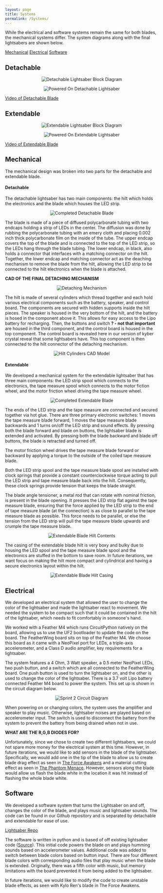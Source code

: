 ```yaml
---
layout: page
title: Systems
permalink: /Systems/
---
```


While the electrical and software systems remain the same for both blades, the mechanical systems differ. The system diagrams along with the final lightsabers are shown below. 

[Mechanical](#mechanical-subsystem) 
[Electrical](#electrical-subsystem) 
[Software](#software-subsystem)

## Detachable
<p align="center">
  <img src="../Photos!/DetachableBlockDiagram.jpg" alt="Detachable Lightsaber Block Diagram">
</p>

<p align="center">
  <img src="../Photos!/finalDetachableOnDark.jpg" alt="Powered On Detachable Lightsaber">
</p>

[Video of Detachable Blade](https://www.youtube.com/embed/RMrMl14pZ-I)

## Extendable
<p align="center">
  <img src="../Photos!/Photos!/ExtendableBlockDiagram.jpg" alt="Extendable Lightsaber Block Diagram">
</p>

<p align="center">
  <img src="../Photos!/finalExtendableOnDark.jpg" alt="Powered On Extendable Lightsaber">
</p>

[Video of Extendable Blade](https://youtu.be/GjQWpX-BY98)


<a name="mechanical-subsystem"></a>

## Mechanical
The mechanical design was broken into two parts for the detachable and extendable blade.

#### Detachable

The detachable lightsaber has two main components: the hilt which holds the electronics and the blade which houses the LED strip.

<p align="center">
  <img src="../Photos!/" alt="Completed Detachable Blade">
</p>

The blade is made of a piece of diffused polycarbonate tubing with two endcaps holding a strip of LEDs in the center. The diffusion was done by rubbing the polycarbonate tubing with an emery cloth and placing 0.002 inch thick polycarbonate film on the inside of the tube. The upper endcap covers the top of the blade and is connected to the top of the LED strip, so the LEDs hang through the blade tubing. The lower endcap, in black, also holds a connector that interfaces with a matching connector on the hilt. Together, the lower endcap and matching connector act as the deaching mechanism to remove the blade from the hilt, allowing the LED strip to be connected to the hilt electronics when the blade is attached.

**CAD OF THE FINAL DETACHING MECHANISM**

<p align="center">
  <img src="../Photos!/sprint3detachablev7.jpg" alt="Detaching Mechanism">
</p>
 
The hilt is made of several cylinders which thread together and each hold various electrical components such as the battery, speaker, and control board. The components are secured with hidden supports inside the hilt pieces. The speaker is housed in the very bottom of the hilt, and the battery is hosed in the component above it. This allows for easy access to the Lipo battery for recharging. Then, the buttons and switch **? - not that important** are housed in the third component, and the control board is housed in the top component. The control board is revealed here in our version of kyber crystal reveal that some lightsabers have. This top component is then connected to the hilt connector of the detaching mechanism.

 <p align="center">
  <img src="../Photos!/FullCAD2.PNG" alt="Hilt Cylinders CAD Model">
</p>

#### Extendable

We developed a mechanical system for the extendable lightsaber that has three main components: the LED strip spool which connects to the electronics, the tape measure spool which connects to the motor fiction wheel, and the motor friction wheel driving the tape measure wheel.

<p align="center">
  <img src="../Photos!/finalAssembledExtendable.jpg" alt="Completed Extendable Blade">
</p>

The ends of the LED strip and the tape measure are connected and secured together via hot glue. There are three primary electronic switches: 1 moves the tape measure blade forward, 1 moves the tape measure blade backwards and 1 turns on/off the LED strip and sound effects. By pressing both the blade forward and blade on buttons, the lightsaber blade is extended and activated. By pressing both the blade backward and blade off buttons, the blade is retracted and turned off. 

The motor friction wheel drives the tape measure blade forward or backward by applying a torque to the outside of the coiled tape measure blade.

Both the LED strip spool and the tape measure blade spool are installed with clock springs that provide a constant counterclockwise torque acting to pull the LED strip and tape measure blade back into the hilt. Consequently, these clock springs provide tension that keeps the blade straight.

The blade angle tensioner, a metal rod that can rotate with nominal friction, is present in the blade opening. It presses the LED strip flat against the tape measure blade, ensuring that the force applied by the LED strip to the end of tape measure blade (at the connection) is as close to parallel to the tape measure blade as possible. This force needs to be parallel, or else the tension from the LED strip will pull the tape measure blade upwards and crumple the tape measure blade. 

<p align="center">
  <img src="../Photos!/extendableHiltContents.jpg" alt="Extendable Blade Hilt Contents">
</p>

The casing of the extendable blade hilt is very boxy and bulky due to housing the LED spool and the tape measure blade spool and the electronics are stuffed in the bottom to save room. In future iterations, we want focus on making the hilt more compact and cylindrical and having a secure electronics layout within the hilt.

<p align="center">
  <img src="../Photos!/sprint3extendablecad.png" alt="Extendable Blade Hilt Casing">
</p>


<a name="electrical-subsystem"></a>

## Electrical
We developed an electrical system that allowed the user to change the color of the lightsaber and made the lightsaber react to movement. We needed the system to be compact such that it could be contained in the hilt of the lightsaber, which needs to fit comfortably in someone's hand.

We worked with a Feather M4 which runs CircuitPython natively on the board, allowing us to use the UF2 bootloader to update the code on the board. The FeatherWing board sits on top of the Feather M4. We choose this board as it came with a NeoPixel port for LEDs, a triple-axis accelerometer, and a Class D audio amplifier, key requirements for a lightsaber.

The system features a 4 Ohm, 3 Watt speaker, a 0.5 meter NeoPixel LEDs, two push button, and a switch which are all connected to the FeatherWing board. One push button is used to turn the lightsaber on, and the other is used to change the color of the lightsaber. There is a 3.7 volt Lipo battery connected Feather M4 board to power the system. This set up is shown in the circuit diagram below.

<p align="center">
  <img src="../Photos!/sprint2electrical.png" alt="Sprint 2 Circuit Diagram">
</p>

When powering on or changing colors, the system uses the amplifier and speaker to play music. Otherwise, lightsaber noises are played based on accelerometer input. The switch is used to disconnect the battery from the system to prevent the battery from being drained when not in use. 

**WHAT ARE THE R,G,B DIODES FOR?**

Unfortunately, since we chose to create two different lightsabers, we could not spare more money for the electrical system at this time. However, in future iterations, we would like to add sensors in the blade of the lightsaber. Specifically, we would add one in the tip of the blade to allow us to create blade drag effect as seen in [The Force Awakens](https://youtu.be/FJTz-ahXyyI?t=247) and a material cutting effect as seen in [The Phantom Menace](https://youtu.be/K48M2S7bkSA?t=1). However, sensors along the blade would allow us flash the blade white in the location it was hit instead of flashing the whole blade white.


<a name="software-subsystem"></a>

## Software

We developed a software system that turns the Lightsaber on and off, changes the color of the blade, and plays music and lightsaber sounds. The code can be found in our Github repository and is separated by detachable and extendable for ease of use.

[Lightsaber Repo](https://github.com/nabihestefan/Lightsaber)

The software is written in python and is based of off existing lightsaber code ([Source](https://learn.adafruit.com/hallowing-lightsaber/program-with-circuitpython)). This initial code powers the blade on and plays humming sounds based on accelerometer values. Additional code was added to switch between blade colors based on button input. There are four different blade colors with corresponding audio files that play music when the blade is extended. Originally, there was a fifth color with music, but memory limitations with the board prevented it from being added to the lightsaber. 

In future iterations, we would like to modify the code to create unstable blade effects, as seen with Kylo Ren's blade in The Force Awakens. 